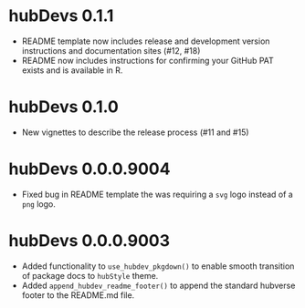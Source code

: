 # hubDevs 0.1.1

* README template now includes release and development version instructions and
  documentation sites (#12, #18)
* README now includes instructions for confirming your GitHub PAT exists and is
  available in R. 

# hubDevs 0.1.0

* New vignettes to describe the release process (#11 and #15)

# hubDevs 0.0.0.9004

* Fixed bug in README template the was requiring a `svg` logo instead of a `png` logo.

# hubDevs 0.0.0.9003

* Added functionality to `use_hubdev_pkgdown()` to enable smooth transition of package docs to `hubStyle` theme.
* Added `append_hubdev_readme_footer()` to append the standard hubverse footer to the README.md file.
